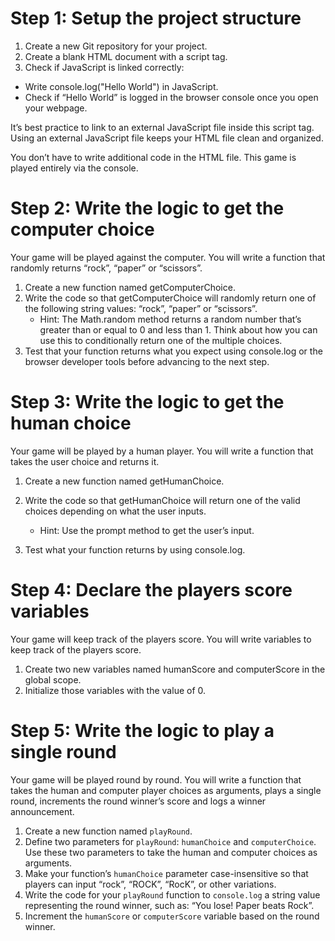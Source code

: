 # Step 1: Setup the project structure
1. Create a new Git repository for your project.
2. Create a blank HTML document with a script tag.
3. Check if JavaScript is linked correctly:
  -  Write console.log("Hello World") in JavaScript.
  - Check if “Hello World” is logged in the browser console once you open your webpage.

It’s best practice to link to an external JavaScript file inside this script tag. Using an external JavaScript file keeps your HTML file clean and organized.

You don’t have to write additional code in the HTML file. This game is played entirely via the console.

# Step 2: Write the logic to get the computer choice
Your game will be played against the computer. You will write a function that randomly returns “rock”, “paper” or “scissors”.

1. Create a new function named getComputerChoice.
2. Write the code so that getComputerChoice will randomly return one of the following string values: “rock”, “paper” or “scissors”.
    - Hint: The Math.random method returns a random number that’s greater than or equal to 0 and less than 1. Think about how you can use this to conditionally return one of the multiple choices.
3. Test that your function returns what you expect using console.log or the browser developer tools before advancing to the next step.

# Step 3: Write the logic to get the human choice
Your game will be played by a human player. You will write a function that takes the user choice and returns it.

1. Create a new function named getHumanChoice.
2. Write the code so that getHumanChoice will return one of the valid choices depending on what the user inputs.

    - Hint: Use the prompt method to get the user’s input.

3. Test what your function returns by using console.log.

# Step 4: Declare the players score variables
Your game will keep track of the players score. You will write variables to keep track of the players score.

1. Create two new variables named humanScore and computerScore in the global scope.
2. Initialize those variables with the value of 0.

# Step 5: Write the logic to play a single round

Your game will be played round by round. You will write a function that takes the human and computer player choices as arguments, plays a single round, increments the round winner’s score and logs a winner announcement.

1. Create a new function named `playRound`.
2. Define two parameters for `playRound`: `humanChoice` and `computerChoice`. Use these two parameters to take the human and computer choices as arguments.
3. Make your function’s `humanChoice` parameter case-insensitive so that players can input “rock”, “ROCK”, “RocK”, or other variations.
4. Write the code for your `playRound` function to `console.log` a string value representing the round winner, such as: “You lose! Paper beats Rock”.
5. Increment the `humanScore` or `computerScore` variable based on the round winner.